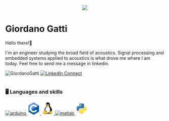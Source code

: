 <p align="center">
<img src="https://i.gifer.com/origin/a1/a151e29409954830f542a9b8bb604582.gif")
</p>

# Giordano Gatti
Hello there!👋 

I'm an engineer studying the broad field of acoustics. Signal processing and embedded systems applied to acoustics is what drove me where I am today. Feel free to send me a message in linkedin.
<p align="left">

 <img src="https://komarev.com/ghpvc/?username=GiordanoGatti&color=green&style=plastic" alt="GiordanoGatti" />
 
 <a href="www.linkedin.com/in/giordano-gatti">
  <img src="https://img.shields.io/badge/LinkedIn-Connect-0077b5?style=plastic&color=green" alt="LinkedIn Connect" />
</a>
</p>

#

### 🖥️ Languages and skills
<p align="left"> <a href="https://www.arduino.cc/" target="_blank" rel="noreferrer"> <img src="https://cdn.worldvectorlogo.com/logos/arduino-1.svg" alt="arduino" width="40" height="40"/> </a> <a href="https://www.cprogramming.com/" target="_blank" rel="noreferrer"> <img src="https://raw.githubusercontent.com/devicons/devicon/master/icons/c/c-original.svg" alt="c" width="40" height="40"/> <a href="https://www.linux.org/" target="_blank" rel="noreferrer"> <img src="https://raw.githubusercontent.com/devicons/devicon/master/icons/linux/linux-original.svg" alt="linux" width="40" height="40"/> </a> <a href="https://www.mathworks.com/" target="_blank" rel="noreferrer"> <img src="https://upload.wikimedia.org/wikipedia/commons/2/21/Matlab_Logo.png" alt="matlab" width="40" height="40"/> <a href="https://www.python.org" target="_blank" rel="noreferrer"> <img src="https://raw.githubusercontent.com/devicons/devicon/master/icons/python/python-original.svg" alt="python" width="40" height="40"/> </a> </p>

#
